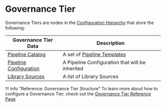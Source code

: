 # Governance Tier

Governance Tiers are nodes in the [Configuration Hierarchy](./configuration-hierarchy.md) that store the following:

| Governance Tier Data                                            | Description                                                      |
|-----------------------------------------------------------------|------------------------------------------------------------------|
| [Pipeline Catalog](../pipeline-templates/pipeline-catalog.md)   | A set of [Pipeline Templates](../pipeline-templates/overview.md) |
| [Pipeline Configuration](../pipeline-configuration/overview.md) | A Pipeline Configuration that will be inherited                  |
| [Library Sources](../library-development/library-source.md)     | A list of Library Sources                                        |

!!! info "Reference: Governance Tier Structure"
    To learn more about how to configure a Governance Tier, check out the [Governance Tier Reference Page](../../reference/governance-tier.md)